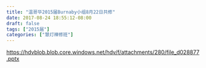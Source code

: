 ```yaml
---
title: "温哥华2015届Burnaby小组8月22日共修"
date: 2017-08-24 18:55:12-08:00
draft: false
tags: ["2015届"]
categories: ["慧灯禅修班"]
---
```

https://hdvblob.blob.core.windows.net/hdv/f/attachments/280/file_d028877.pptx
